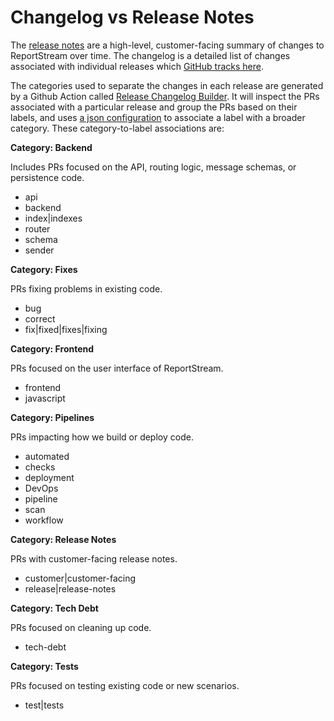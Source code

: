 # Changelog vs Release Notes

The [release notes](./release-notes.md) are a high-level, customer-facing summary of changes to ReportStream over time.
The changelog is a detailed list of changes associated with individual releases which
[GitHub tracks here](https://github.com/CDCgov/prime-reportstream/releases).

The categories used to separate the changes in each release are generated by a Github Action called
[Release Changelog Builder](https://github.com/mikepenz/release-changelog-builder-action).
It will inspect the PRs associated with a particular release and group the PRs based on their labels, and uses
[a json configuration](/.github/changelog_config.json) to associate a label with a broader category. These
category-to-label associations are:

**Category: Backend**

Includes PRs focused on the API, routing logic, message schemas, or persistence code.

* api
* backend
* index|indexes
* router
* schema
* sender


**Category: Fixes**

PRs fixing problems in existing code.

* bug
* correct
* fix|fixed|fixes|fixing


**Category: Frontend**

PRs focused on the user interface of ReportStream.

* frontend
* javascript


**Category: Pipelines**

PRs impacting how we build or deploy code.

* automated
* checks
* deployment
* DevOps
* pipeline
* scan
* workflow


**Category: Release Notes**

PRs with customer-facing release notes.

* customer|customer-facing
* release|release-notes


**Category: Tech Debt**

PRs focused on cleaning up code.

* tech-debt


**Category: Tests**

PRs focused on testing existing code or new scenarios.

* test|tests
